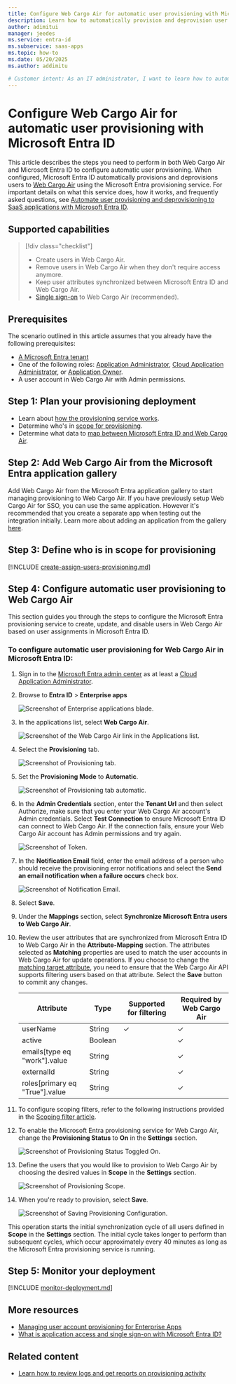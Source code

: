 ```yaml
---
title: Configure Web Cargo Air for automatic user provisioning with Microsoft Entra ID
description: Learn how to automatically provision and deprovision user accounts from Microsoft Entra ID to Web Cargo Air.
author: adimitui
manager: jeedes
ms.service: entra-id
ms.subservice: saas-apps
ms.topic: how-to
ms.date: 05/20/2025
ms.author: addimitu

# Customer intent: As an IT administrator, I want to learn how to automatically provision and deprovision user accounts from Microsoft Entra ID to Web Cargo Air so that I can streamline the user management process and ensure that users have the appropriate access to Web Cargo Air.
---
```


# Configure Web Cargo Air for automatic user provisioning with Microsoft Entra ID

This article describes the steps you need to perform in both Web Cargo Air and Microsoft Entra ID to configure automatic user provisioning. When configured, Microsoft Entra ID automatically provisions and deprovisions users to [Web Cargo Air](https://www.webcargonet.com) using the Microsoft Entra provisioning service. For important details on what this service does, how it works, and frequently asked questions, see [Automate user provisioning and deprovisioning to SaaS applications with Microsoft Entra ID](~/identity/app-provisioning/user-provisioning.md). 


## Supported capabilities
> [!div class="checklist"]
> * Create users in Web Cargo Air.
> * Remove users in Web Cargo Air when they don't require access anymore.
> * Keep user attributes synchronized between Microsoft Entra ID and Web Cargo Air.
> * [Single sign-on](web-cargo-air-tutorial.md) to Web Cargo Air (recommended).

## Prerequisites

The scenario outlined in this article assumes that you already have the following prerequisites:

* [A Microsoft Entra tenant](~/identity-platform/quickstart-create-new-tenant.md) 
* One of the following roles: [Application Administrator](/entra/identity/role-based-access-control/permissions-reference#application-administrator), [Cloud Application Administrator](/entra/identity/role-based-access-control/permissions-reference#cloud-application-administrator), or [Application Owner](/entra/fundamentals/users-default-permissions#owned-enterprise-applications).
* A user account in Web Cargo Air with Admin permissions.

## Step 1: Plan your provisioning deployment
* Learn about [how the provisioning service works](~/identity/app-provisioning/user-provisioning.md).
* Determine who's in [scope for provisioning](~/identity/app-provisioning/define-conditional-rules-for-provisioning-user-accounts.md).
* Determine what data to [map between Microsoft Entra ID and Web Cargo Air](~/identity/app-provisioning/customize-application-attributes.md).

## Step 2: Add Web Cargo Air from the Microsoft Entra application gallery

Add Web Cargo Air from the Microsoft Entra application gallery to start managing provisioning to Web Cargo Air. If you have previously setup Web Cargo Air for SSO, you can use the same application. However it's recommended that you create a separate app when testing out the integration initially. Learn more about adding an application from the gallery [here](~/identity/enterprise-apps/add-application-portal.md). 

## Step 3: Define who is in scope for provisioning 

[!INCLUDE [create-assign-users-provisioning.md](~/identity/saas-apps/includes/create-assign-users-provisioning.md)]

## Step 4: Configure automatic user provisioning to Web Cargo Air 

This section guides you through the steps to configure the Microsoft Entra provisioning service to create, update, and disable users in Web Cargo Air based on user assignments in Microsoft Entra ID.

<a name='to-configure-automatic-user-provisioning-for-Web Cargo Air-in-azure-ad'></a>

### To configure automatic user provisioning for Web Cargo Air in Microsoft Entra ID:

1. Sign in to the [Microsoft Entra admin center](https://entra.microsoft.com) as at least a [Cloud Application Administrator](~/identity/role-based-access-control/permissions-reference.md#cloud-application-administrator).
1. Browse to **Entra ID** > **Enterprise apps**

	![Screenshot of Enterprise applications blade.](common/enterprise-applications.png)

1. In the applications list, select **Web Cargo Air**.

	![Screenshot of the Web Cargo Air link in the Applications list.](common/all-applications.png)

1. Select the **Provisioning** tab.

	![Screenshot of Provisioning tab.](common/provisioning.png)

1. Set the **Provisioning Mode** to **Automatic**.

	![Screenshot of Provisioning tab automatic.](common/provisioning-automatic.png)

1. In the **Admin Credentials** section, enter the **Tenant Url** and then select Authorize, make sure that you enter your Web Cargo Air account's Admin credentials. Select **Test Connection** to ensure Microsoft Entra ID can connect to Web Cargo Air. If the connection fails, ensure your Web Cargo Air account has Admin permissions and try again.

 	![Screenshot of Token.](common/provisioning-testconnection-tenanturltoken.png)

1. In the **Notification Email** field, enter the email address of a person who should receive the provisioning error notifications and select the **Send an email notification when a failure occurs** check box.

	![Screenshot of Notification Email.](common/provisioning-notification-email.png)

1. Select **Save**.

1. Under the **Mappings** section, select **Synchronize Microsoft Entra users to Web Cargo Air**.

1. Review the user attributes that are synchronized from Microsoft Entra ID to Web Cargo Air in the **Attribute-Mapping** section. The attributes selected as **Matching** properties are used to match the user accounts in Web Cargo Air for update operations. If you choose to change the [matching target attribute](~/identity/app-provisioning/customize-application-attributes.md), you need to ensure that the Web Cargo Air API supports filtering users based on that attribute. Select the **Save** button to commit any changes.

      |Attribute|Type|Supported for filtering|Required by Web Cargo Air|
      |---|---|---|---|
      |userName|String|&check;|&check;
      |active|Boolean||&check;
	  |emails[type eq "work"].value|String||&check;
	  |externalId|String||&check;
      |roles[primary eq "True"].value|String||&check;

1. To configure scoping filters, refer to the following instructions provided in the [Scoping filter  article](~/identity/app-provisioning/define-conditional-rules-for-provisioning-user-accounts.md).

1. To enable the Microsoft Entra provisioning service for Web Cargo Air, change the **Provisioning Status** to **On** in the **Settings** section.

	![Screenshot of Provisioning Status Toggled On.](common/provisioning-toggle-on.png)

1. Define the users that you would like to provision to Web Cargo Air by choosing the desired values in **Scope** in the **Settings** section.

	![Screenshot of Provisioning Scope.](common/provisioning-scope.png)

1. When you're ready to provision, select **Save**.

	![Screenshot of Saving Provisioning Configuration.](common/provisioning-configuration-save.png)

This operation starts the initial synchronization cycle of all users defined in **Scope** in the **Settings** section. The initial cycle takes longer to perform than subsequent cycles, which occur approximately every 40 minutes as long as the Microsoft Entra provisioning service is running. 

## Step 5: Monitor your deployment

[!INCLUDE [monitor-deployment.md](~/identity/saas-apps/includes/monitor-deployment.md)]

## More resources

* [Managing user account provisioning for Enterprise Apps](~/identity/app-provisioning/configure-automatic-user-provisioning-portal.md)
* [What is application access and single sign-on with Microsoft Entra ID?](~/identity/enterprise-apps/what-is-single-sign-on.md)

## Related content

* [Learn how to review logs and get reports on provisioning activity](~/identity/app-provisioning/check-status-user-account-provisioning.md)